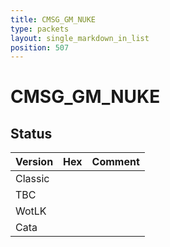 ```yaml
---
title: CMSG_GM_NUKE
type: packets
layout: single_markdown_in_list
position: 507
---
```


# CMSG_GM_NUKE

## Status

Version | Hex | Comment
---------- | ---------- | ---------- 
Classic |  |  
TBC |  |  
WotLK |  |  
Cata |  |  

